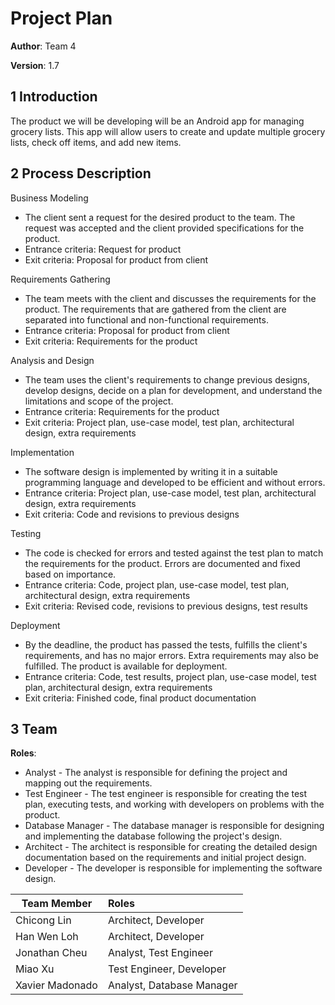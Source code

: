 # Project Plan

**Author**: Team 4

**Version**: 1.7
## 1 Introduction

The product we will be developing will be an Android app for managing grocery lists.
This app will allow users to create and update multiple grocery lists, check off items, and add new items.

## 2 Process Description

Business Modeling

- The client sent a request for the desired product to the team.
  The request was accepted and the client provided specifications for the product.
- Entrance criteria: Request for product
- Exit criteria: Proposal for product from client

Requirements Gathering

- The team meets with the client and discusses the requirements for the product.
 The requirements that are gathered from the client are separated into functional and non-functional requirements.
- Entrance criteria: Proposal for product from client
- Exit criteria: Requirements for the product

Analysis and Design

- The team uses the client's requirements to change previous designs, develop designs, decide on a plan for development, and understand the limitations and scope of the project.
- Entrance criteria: Requirements for the product
- Exit criteria: Project plan, use-case model, test plan, architectural design, extra requirements

Implementation

- The software design is implemented by writing it in a suitable programming language and developed to be efficient and without errors.
- Entrance criteria: Project plan, use-case model, test plan, architectural design, extra requirements
- Exit criteria: Code and revisions to previous designs

Testing

- The code is checked for errors and tested against the test plan to match the requirements for the product. Errors are documented and fixed based on importance.
- Entrance criteria: Code, project plan, use-case model, test plan, architectural design, extra requirements
- Exit criteria: Revised code, revisions to previous designs, test results

Deployment

- By the deadline, the product has passed the tests, fulfills the client's requirements, and has no major errors. Extra requirements may also be fulfilled. The product is available for deployment.
- Entrance criteria: Code, test results, project plan, use-case model, test plan, architectural design, extra requirements
- Exit criteria: Finished code, final product documentation

## 3 Team

**Roles**:
- Analyst - The analyst is responsible for defining the project and mapping out the requirements.
- Test Engineer - The test engineer is responsible for creating the test plan, executing tests, and working with developers on problems with the product.
- Database Manager - The database manager is responsible for designing and implementing the database following the project's design.
- Architect - The architect is responsible for creating the detailed design documentation based on the requirements and initial project design.
- Developer - The developer is responsible for implementing the software design.


| Team Member | Roles |
| ---------------- |:----- |
| Chicong Lin | Architect, Developer |
| Han Wen Loh | Architect, Developer |
| Jonathan Cheu | Analyst, Test Engineer |
| Miao Xu | Test Engineer, Developer |
| Xavier Madonado | Analyst, Database Manager |
